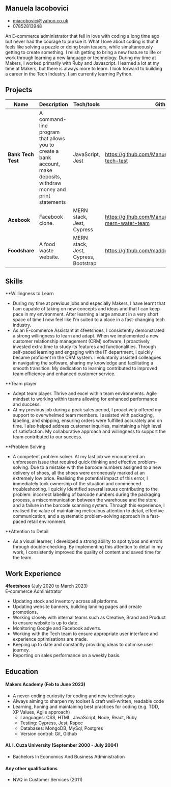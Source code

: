 ## Manuela Iacobovici
* miacobovici@yahoo.co.uk
* 07852813948

An E-commerce administrator that fell in love with coding a long time ago but never had the courage to pursue it. What I love about coding is that it feels like solving a puzzle or doing brain teasers, while simultaneously getting to create something. I relish getting to bring a new feature to life or work through learning a new language or technology. During my time at Makers, I worked primarily with Ruby and Javascript. I learned a lot at my time at Makers, but there is always more to learn. I look forward to building a career in the Tech Industry. I am currently learning Python.


## Projects

| Name                         | Description                     | Tech/tools                | Github                                                      |
| ---------------------------- | ------------------------------- | ------------------------- | ----------------------------------------------------------- |
| **Bank Tech Test**           | A command-line program that allows you to create a bank account, make deposits, withdraw money and print statements | JavaScript, Jest| https://github.com/ManuelaIacobovici/bank-tech-test         |
| **Acebook**                  | Facebook clone.                 | MERN stack, Jest, Cypress            | https://github.com/ManuelaIacobovici/acebook-mern-water-team|
| **Foodshare**                | A food waste website.           | MERN stack, Jest, Cypress, Bootstrap | https://github.com/maddc0de/foodshare                       |

## Skills

**Willingness to Learn 
* During my time at previous jobs and especially Makers, I have learnt that I am capable of taking on new concepts and ideas and that I can keep pace in my environment. After learning a large amount in a very short space of time I now feel like I'm suited to a place in a fast-changing tech industry.
* As an E-commerce Assistant at 4feetshoes, I consistently demonstrated a strong willingness to learn and adapt. When we implemented a new customer relationship management (CRM) software, I proactively invested extra time to study its features and functionalities. Through self-paced learning and engaging with the IT department, I quickly became proficient in the CRM system. I voluntarily assisted colleagues in navigating the software, sharing my knowledge and facilitating a smooth transition. My dedication to learning contributed to improved team efficiency and enhanced customer service.

**Team player 
* Adept team player. Thrive and excel within team environments. Agile mindset to working within teams allowing for enhanced performance and success.
* At my previous job during a peak sales period, I proactively offered my support to overwhelmed team members. I assisted with packaging, labeling, and shipping, ensuring orders were fulfilled accurately and on time. I also helped address customer inquiries, maintaining a high level of satisfaction. My collaborative approach and willingness to support the team contributed to our success.

**Problem Solving
* A competent problem solver. At my last job we encountered an unforeseen issue that required quick thinking and effective problem-solving. Due to a mistake with the barcode numbers assigned to a new delivery of shoes, all the shoes were erroneously marked at an extremely low price. Realising the potential impact of this error, I immediately took ownership of the situation and commenced troubleshooting. I quickly identified several issues contributing to the problem: incorrect labelling of barcode numbers during the packaging process, a miscommunication between the warehouse and the store, and a failure in the barcode scanning system. Through this experience, I realised the value of maintaining meticulous attention to detail, effective communication, and a systematic problem-solving approach in a fast-paced retail environment.

**Attention to Detail 
* As a visual learner, I developed a strong ability to spot typos and errors through double-checking. By implementing this attention to detail in my work, I consistently improved the quality of content and saved time for the team. 

## Work Experience

**4feetshoes** (July 2020 to March 2023)  
E-commerce Administrator 
* Updating stock and inventory across all platforms.
* Updating website banners, building landing pages and create promotions.
* Working closely with internal teams such as Creative, Brand and Product to ensure website is up to date.
* Monitoring Google and Facebook adverts.
* Working with the Tech team to ensure appropriate user interface and experience optimisations are made.
* Keeping up to date and constantly providing ideas to optimise user journey.
* Reporting on sales performance on a weekly basis.


## Education

#### Makers Academy (Feb to June 2023) 
- A never-ending curiosity for coding and new technologies
- Always aiming to sharpen my toolset & craft well-written, readable code
- Learning, honing and maintaining best practices for coding (e.g. TDD, XP Values, Agile approach)
     * Languages: CSS, HTML, JavaScript, Node, React, Ruby
     * Testing: Cypress, Jest, Rspec
     * Databases: MongoDB, MySql, Postgres
     * Version control: Git, Github 

#### Al. I. Cuza University (September 2000 - July 2004)

- Bachelors In Economics And Business Administration

#### Any other qualifications

- NVQ in Customer Services (2011)

